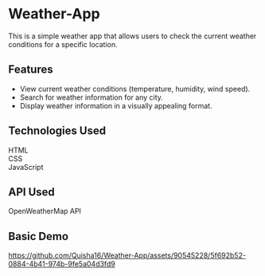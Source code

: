 # Weather-App
This is a simple weather app that allows users to check the current weather conditions for a specific location.

## Features
* View current weather conditions (temperature, humidity, wind speed).
* Search for weather information for any city.
* Display weather information in a visually appealing format.

## Technologies Used
HTML  
CSS  
JavaScript  

## API Used
OpenWeatherMap API 

## Basic Demo

https://github.com/Quisha16/Weather-App/assets/90545228/5f692b52-0884-4b41-974b-9fe5a04d3fd9




